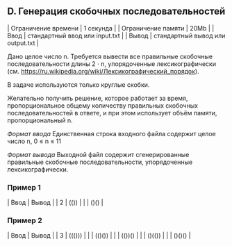 ## D. Генерация скобочных последовательностей
| Ограничение времени | 1 секунда                        |
| Ограничение памяти  | 20Mb                             |
| Ввод                | стандартный ввод или input.txt   |
| Вывод               | стандартный вывод или output.txt |

Дано целое число n. Требуется вывести все правильные скобочные последовательности длины 2 ⋅ n, упорядоченные лексикографически (см. https://ru.wikipedia.org/wiki/Лексикографический_порядок).

В задаче используются только круглые скобки.

Желательно получить решение, которое работает за время, пропорциональное общему количеству правильных скобочных последовательностей в ответе, и при этом использует объём памяти, пропорциональный n.

*Формат ввода*
Единственная строка входного файла содержит целое число n, 0 ≤ n ≤ 11

*Формат вывода*
Выходной файл содержит сгенерированные правильные скобочные последовательности, упорядоченные лексикографически.

### Пример 1
| Ввод | Вывод |
| 2    | (())  |
|      | ()()  |

### Пример 2
| Ввод | Вывод  |
| 3    | ((())) |
|      | (()()) |
|      | (())() |
|      | ()(()) |
|      | ()()() |